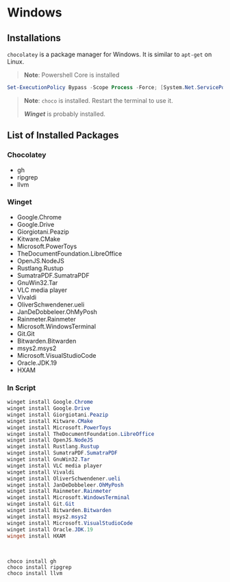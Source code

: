 # Windows

## Installations

`chocolatey` is a package manager for Windows. It is similar to `apt-get` on Linux.

> **Note**: Powershell Core is installed

```powershell
Set-ExecutionPolicy Bypass -Scope Process -Force; [System.Net.ServicePointManager]::SecurityProtocol = [System.Net.ServicePointManager]::SecurityProtocol -bor 3072; iex ((New-Object System.Net.WebClient).DownloadString('https://community.chocolatey.org/install.ps1'));
```

> **Note**: `choco` is installed. Restart the terminal to use it.
>
> ***Winget*** is probably installed.

## List of Installed Packages

### Chocolatey

- gh
- ripgrep
- llvm

### Winget

- Google.Chrome
- Google.Drive
- Giorgiotani.Peazip
- Kitware.CMake
- Microsoft.PowerToys
- TheDocumentFoundation.LibreOffice
- OpenJS.NodeJS
- Rustlang.Rustup
- SumatraPDF.SumatraPDF
- GnuWin32.Tar
- VLC media player
- Vivaldi
- OliverSchwendener.ueli
- JanDeDobbeleer.OhMyPosh
- Rainmeter.Rainmeter
- Microsoft.WindowsTerminal
- Git.Git
- Bitwarden.Bitwarden
- msys2.msys2
- Microsoft.VisualStudioCode
- Oracle.JDK.19
- HXAM

### In Script

```powershell
winget install Google.Chrome
winget install Google.Drive
winget install Giorgiotani.Peazip
winget install Kitware.CMake
winget install Microsoft.PowerToys
winget install TheDocumentFoundation.LibreOffice
winget install OpenJS.NodeJS
winget install Rustlang.Rustup
winget install SumatraPDF.SumatraPDF
winget install GnuWin32.Tar
winget install VLC media player
winget install Vivaldi
winget install OliverSchwendener.ueli
winget install JanDeDobbeleer.OhMyPosh
winget install Rainmeter.Rainmeter
winget install Microsoft.WindowsTerminal
winget install Git.Git
winget install Bitwarden.Bitwarden
winget install msys2.msys2
winget install Microsoft.VisualStudioCode
winget install Oracle.JDK.19
winget install HXAM
```

</br>

```shell
choco install gh
choco install ripgrep
choco install llvm
```
